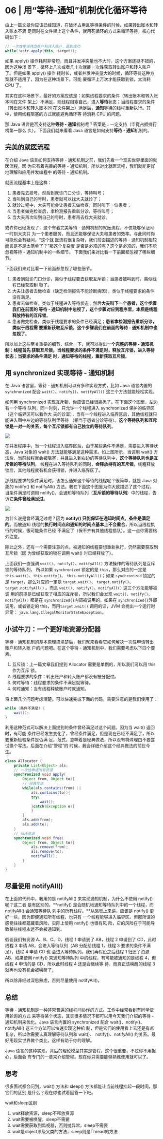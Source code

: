 # 06 | 用“等待-通知”机制优化循环等待

由上一篇文章你应该已经知道，在破坏占用且等待条件的时候，如果转出账本和转入账本不满 足同时在文件架上这个条件，就用死循环的方式来循环等待，核心代码如下：

```java
// 一次性申请转出账户和转入账户，直到成功
while(!actr.apply(this, target));
```

如果 apply() 操作耗时非常短，而且并发冲突量也不大时，这个方案还挺不错的，因为这种场 景下，循环上几次或者几十次就能一次性获取转出账户和转入账户了。但是如果 apply() 操作 耗时长，或者并发冲突量大的时候，循环等待这种方案就不适用了，因为在这种场景下，可能 要循环上万次才能获取到锁，太消耗 CPU 了。

其实在这种场景下，最好的方案应该是：如果线程要求的条件（转出账本和转入账本同在文件 架上）不满足，则线程阻塞自己，进入**等待**状态；当线程要求的条件（转出账本和转入账本同 在文件架上）满足后，**通知**等待的线程重新执行。其中，使用线程阻塞的方式就能避免循环等 待消耗 CPU 的问题。

那 Java 语言是否支持这种**等待 - 通知**机制呢？答案是：一定支持（毕竟占据排行榜第一那么 久）。下面我们就来看看 Java 语言是如何支持**等待 - 通知**机制的。

## 完美的就医流程&#x20;

在介绍 Java 语言如何支持等待 - 通知机制之前，我们先看一个现实世界里面的就医流程，因 为它有着完善的等待 - 通知机制，所以对比就医流程，我们就能更好地理解和应用并发编程中 的等待 - 通知机制。

就医流程基本上是这样：&#x20;

1. 患者先去挂号，然后到就诊门口分诊，等待叫号；
2. 当叫到自己的号时，患者就可以找大夫就诊了；
3. 就诊过程中，大夫可能会让患者去做检查，同时叫下一位患者；
4. 当患者做完检查后，拿检测报告重新分诊，等待叫号；
5. 当大夫再次叫到自己的号时，患者再去找大夫就诊。

或许你已经发现了，这个有着完美等待 - 通知机制的就医流程，不仅能够保证同一时刻大夫只 为一个患者服务，而且还能够保证大夫和患者的效率。与此同时你可能也会有疑问，“这个就 医流程很复杂呀，我们前面描述的等待 - 通知机制相较而言是不是太简单了？”那这个复杂度 是否是必须的呢？这个是必须的，我们不能忽视等待 - 通知机制中的一些细节。 下面我们来对比看一下前面都忽视了哪些细节。

下面我们来对比看一下前面都忽视了哪些细节。

1. 患者到就诊门口分诊，类似于线程要去获取互斥锁；当患者被叫到时，类似线程已经获取到 锁了。
2. 大夫让患者去做检查（缺乏检测报告不能诊断病因），类似于线程要求的条件没有满足。
3. 患者去做检查，类似于线程进入等待状态；然后**大夫叫下一个患者，这个步骤我们在前面的 等待 - 通知机制中忽视了，这个步骤对应到程序里，本质是线程释放持有的互斥锁**。
4. 患者做完检查，类似于线程要求的条件已经满足；**患者拿检测报告重新分诊，类似于线程需 要重新获取互斥锁，这个步骤我们在前面的等待 - 通知机制中也忽视了**。

所以加上这些至关重要的细节，综合一下，就可以得出**一个完整的等待 - 通知机制：线程首先 获取互斥锁，当线程要求的条件不满足时，释放互斥锁，进入等待状态；当要求的条件满足 时，通知等待的线程，重新获取互斥锁**。

## 用 synchronized 实现等待 - 通知机制&#x20;

在 Java 语言里，等待 - 通知机制可以有多种实现方式，比如 Java 语言内置的 `synchronized` 配合 `wait()`、`notify()`、`notifyAll()` 这三个方法就能轻松实现。

如何用 synchronized 实现互斥锁，你应该已经很熟悉了。在下面这个图里，左边有一个等待 队列，同一时刻，只允许一个线程进入 synchronized 保护的临界区（这个临界区可以看作大 夫的诊室），当有一个线程进入临界区后，其他线程就只能进入图中左边的等待队列里等待 （相当于患者分诊等待）。**这个等待队列和互斥锁是一对一的关系，每个互斥锁都有自己独立的等待队列**。

![](<.gitbook/assets/image (15).png>)

在并发程序中，当一个线程进入临界区后，由于某些条件不满足，需要进入等待状态，Java 对象的 wait() 方法就能够满足这种需求。如上图所示，当调用 wait() 方法后，当前线程就会被阻塞，并且进入到右边的等待队列中，**这个等待队列也是互斥锁的等待队列**。 线程在进入等待队列的同时，**会释放持有的互斥锁**，线程释放锁后，其他线程就有机会获得锁，并进入临界区了。

那线程要求的条件满足时，该怎么通知这个等待的线程呢？很简单，就是 Java 对象的 notify() 和 notifyAll() 方法。我在下面这个图里为你大致描述了这个过程，当条件满足时调用 notify()，会通知等待队列（**互斥锁的等待队列**）中的线程，告诉它**条件曾经满足过**。

![](<.gitbook/assets/image (16).png>)

为什么说是曾经满足过呢？因为 **notify() 只能保证在通知时间点，条件是满足的**。而被通知 线程的**执行时间点和通知的时间点基本上不会重合**，所以当线程执行的时候，很可能条件已经 不满足了（保不齐有其他线程插队）。这一点你需要格外注意。

除此之外，还有一个需要注意的点，被通知的线程要想重新执行，仍然需要获取到互斥锁（因 为曾经获取的锁在调用 wait() 时已经释放了）。

上面我们一直强调 `wait()`、`notify()`、`notifyAll()` 方法操作的等待队列是互斥锁的等待队列， 所以如果 `synchronized` 锁定的是 `this`，那么对应的一定是 `this.wait()`、`this.notify()`、 `this.notifyAll()`；如果 `synchronized` 锁定的是 `target`，那么对应的一定是 `target.wait()`、 `target.notify()`、`target.notifyAll()` 。而且 `wait()`、`notify()`、`notifyAll()` 这三个方法能够被调 用的前提是已经获取了相应的互斥锁，所以我们会发现 `wait()`、`notify()`、`notifyAll()` 都是在 `synchronized{}`内部被调用的。如果在 `synchronized{}`外部调用，或者锁定的 this，而用`target.wait()` 调用的话，JVM 会抛出一个运行时异常： `java.lang.IllegalMonitorStateException`。

## 小试牛刀：一个更好地资源分配器&#x20;

等待 - 通知机制的基本原理搞清楚后，我们就来看看它如何解决一次性申请转出账户和转入账 户的问题吧。在这个等待 - 通知机制中，我们需要考虑以下四个要素。

1. 互斥锁：上一篇文章我们提到 Allocator 需要是单例的，所以我们可以用 this 作为互斥 锁。&#x20;
2. 线程要求的条件：转出账户和转入账户都没有被分配过。&#x20;
3. 何时等待：线程要求的条件不满足就等待。&#x20;
4. 何时通知：当有线程释放账户时就通知。

将上面几个问题考虑清楚，可以快速完成下面的代码。需要注意的是我们使用了：

```java
while (条件不满足) {
    wait();
}
```

利用这种范式可以解决上面提到的条件曾经满足过这个问题。因为当 wait() 返回时，有可能 条件已经发生变化了，曾经条件满足，但是现在已经不满足了，所以要重新检验条件是否满 足。范式，意味着是经典做法，所以没有特殊理由不要尝试换个写法。后面在介绍“管程”的 时候，我会详细介绍这个经典做法的前世今生。

```java
class Allocator {
    private List<Object> als;
    // 一次性申请所有资源
    synchronized void apply(
        Object from, Object to){
        // 经典写法
        while(als.contains(from) ||
            als.contains(to)){
            try{
                wait();
            }catch(Exception e){
            }
        }
        als.add(from);
        als.add(to);
    }
    // 归还资源
    synchronized void free(
        Object from, Object to){
            als.remove(from);
            als.remove(to);
            notifyAll();
        }
    }
}
```

## 尽量使用 notifyAll()

在上面的代码中，我用的是 notifyAll() 来实现通知机制，为什么不使用 notify() 呢？这二者 是有区别的，**notify() 是会随机地通知等待队列中的一个线程，而 notifyAll() 会通知等待队 列中的所有线程。**从感觉上来讲，应该是 notify() 更好一些，因为即便通知所有线程，也只有 一个线程能够进入临界区。但那所谓的感觉往往都蕴藏着风险，实际上使用 notify() 也很有风 险，它的风险在于可能导致某些线程永远不会被通知到。

假设我们有资源 A、B、C、D，线程 1 申请到了 AB，线程 2 申请到了 CD，此时线程 3 申请 AB，会进入等待队列（AB 分配给线程 1，线程 3 要求的条件不满足），线程 4 申请 CD 也 会进入等待队列。我们再假设之后线程 1 归还了资源 AB，如果使用 notify() 来通知等待队列 中的线程，有可能被通知的是线程 4，但线程 4 申请的是 CD，所以此时线程 4 还是会继续等 待，而真正该唤醒的线程 3 就再也没有机会被唤醒了。

所以除非经过深思熟虑，否则尽量使用 notifyAll()。

## 总结&#x20;

等待 - 通知机制是一种非常普遍的线程间协作的方式。工作中经常看到有同学使用轮询的方式 来等待某个状态，其实很多情况下都可以用今天我们介绍的等待 - 通知机制来优化。Java 语言内置的 synchronized 配合 wait()、notify()、notifyAll() 这三个方法可以快速实现这种机 制，但是它们的使用看上去还是有点复杂，所以你需要认真理解等待队列和 wait()、 notify()、notifyAll() 的关系。最好用现实世界做个类比，这样有助于你的理解。&#x20;

Java 语言的这种实现，背后的理论模型其实是管程，这个很重要，不过你不用担心，后面会 有专门的一章来介绍管程。现在你只需要能够熟练使用就可以了。

## 思考

很多面试都会问到，wait() 方法和 sleep() 方法都能让当前线程挂起一段时间，那它们的区别 是什么？现在你也试着回答一下吧。

wait和sleep区别&#x20;

1. wait释放资源，sleep不释放资源&#x20;
2. wait需要被唤醒，sleep不需要&#x20;
3. wait需要获取到监视器，否则抛异常，sleep不需要&#x20;
4. wait是object顶级父类的方法，sleep则是Thread的方法

